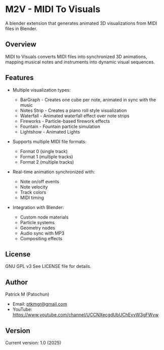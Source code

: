 # M2V - MIDI To Visuals

A blender extension that generates animated 3D visualizations from MIDI files in Blender.

## Overview

MIDI to Visuals converts MIDI files into synchronized 3D animations, mapping musical notes and instruments into dynamic visual sequences.

## Features

- Multiple visualization types:
  - BarGraph - Creates one cube per note, animated in sync with the music
  - Notes Strip - Creates a piano roll style visualization
  - Waterfall - Animated waterfall effect over note strips
  - Fireworks - Particle-based firework effects
  - Fountain - Fountain particle simulation
  - Lightshow - Animated Lights
  
- Supports multiple MIDI file formats:
  - Format 0 (single track)
  - Format 1 (multiple tracks)
  - Format 2 (multiple tracks)

- Real-time animation synchronized with:
  - Note on/off events
  - Note velocity 
  - Track colors
  - MIDI timing

- Integration with Blender:
  - Custom node materials
  - Particle systems
  - Geometry nodes
  - Audio sync with MP3
  - Compositing effects

## License

GNU GPL v3
See LICENSE file for details.

## Author

Patrick M (Patochun)
- Email: ptkmgr@gmail.com
- YouTube: https://www.youtube.com/channel/UCCNXecgdUbUChEyvW3gFWvw

## Version

Current version: 1.0 (2025)
